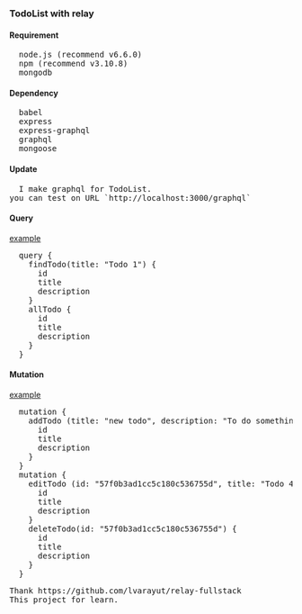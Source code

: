 <h3>TodoList with relay</h3>

<h4>Requirement</h4>
<pre>
  node.js (recommend v6.6.0)
  npm (recommend v3.10.8)
  mongodb
</pre>

<h4>Dependency</h4>
<pre>
  babel
  express
  express-graphql
  graphql
  mongoose
</pre>

<h4>Update</h4>
<pre>  I make graphql for TodoList.
you can test on URL `http://localhost:3000/graphql`</pre>

<h4>Query</h4>
<u>example</u>
<pre>
  query {
    findTodo(title: "Todo 1") {
      id
      title
      description
    }
    allTodo {
      id
      title
      description
    }
  }
</pre>

<h4>Mutation</h4>
<u>example</u>
<pre>
  mutation {
    addTodo (title: "new todo", description: "To do something.") {
      id
      title
      description
    }
  }
  mutation {
    editTodo (id: "57f0b3ad1cc5c180c536755d", title: "Todo 4", description: "Edit now") {
      id
      title
      description
    }
    deleteTodo(id: "57f0b3ad1cc5c180c536755d") {
      id
      title
      description
    }
  }
</pre>

<pre>Thank https://github.com/lvarayut/relay-fullstack
This project for learn.</pre>
